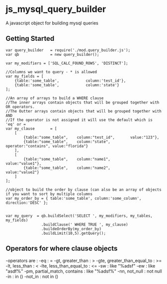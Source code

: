 # js_mysql_query_builder
A javascript object for building mysql queries

## Getting Started
```
var query_builder 	= require('./mod.query_builder.js');
var qb				= new query_builder();

var my_modifiers = ['SQL_CALC_FOUND_ROWS', 'DISTINCT'];

//Columns we want to query - * is allowed
var my_fields = [
	{table:'some_table',			column:'test_id'},
	{table:'some_table',			column:'state'}
];

//An array of arrays to build a WHERE clause
//The inner arrays contain objects that will be grouped together with OR operators.
//The Outter arrays contain objects that will be grouped together with AND
//If the operator is not assigned it will use the default which is 'eq' or =
var my_clause 		= [
	[
		{table:"some_table", 	column:"test_id", 		value:"123"},
		{table:"some_table", 	column:"state",			operator:"contains", value:"florida"}
	],
	[
		{table:"some_table", 	column:"name1",			value:"value1"},
		{table:"some_table", 	column:"name2",			value:"value2"}
	]
];

//object to build the order by clause (can also be an array of objects if you want to sort by multiple columns
var my_order_by = { table:'some_table', column:'some_column', direction:'DESC' };  


var my_query  = qb.buildSelect('SELECT ', my_modifiers, my_tables, my_fields)
                .buildClause(' WHERE TRUE ', my_clause)
                .buildeOrderBy(my_order_by)
                .buildLimit(10,5).getQuery();
```
## Operators for where clause objects
-operators are :
-eq : = 
-gt, greater_than : >
-gte, greater_than_equal_to : >=
-lt, less_than : <
-lte, less_than_equal_to : <=
-sw : like "%adsf"
-ew : like "asdf%"
-pm, partial_match, contains : like "%adsf%"
-nn, not_null : not null
-in : in ()
-not_in : not in ()

